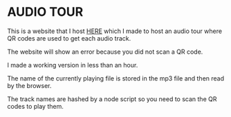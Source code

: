 # AUDIO TOUR

This is a website that I host [HERE](https://audio.artomweb.com) which I made to host an audio tour where QR codes are used to get each audio track.

The website will show an error because you did not scan a QR code.

I made a working version in less than an hour.

The name of the currently playing file is stored in the mp3 file and then read by the browser.

The track names are hashed by a node script so you need to scan the QR codes to play them.
